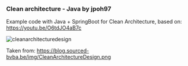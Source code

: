 ### Clean architecture - Java by jpoh97

Example code with Java + SpringBoot for Clean Architecture, based on: https://youtu.be/O6tdJO4aB7c

![cleanarchitecturedesign](https://user-images.githubusercontent.com/17502905/45631838-71e18800-ba61-11e8-8efd-a9f062071069.png)

Taken from: https://blog.sourced-bvba.be/img/CleanArchitectureDesign.png
